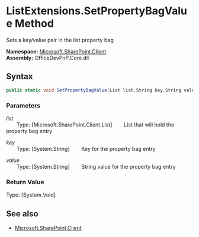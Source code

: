 # ListExtensions.SetPropertyBagValue Method  
Sets a key/value pair in the list property bag  

**Namespace:** [Microsoft.SharePoint.Client](Microsoft.SharePoint.Client.md)  
**Assembly:** OfficeDevPnP.Core.dll  
## Syntax
```C#
public static void SetPropertyBagValue(List list,String key,String value)
```
### Parameters
*list*  
&emsp;&emsp;Type: [Microsoft.SharePoint.Client.List] 
&emsp;&emsp;List that will hold the property bag entry  
  
*key*  
&emsp;&emsp;Type: [System.String] 
&emsp;&emsp;Key for the property bag entry  
  
*value*  
&emsp;&emsp;Type: [System.String] 
&emsp;&emsp;String value for the property bag entry  
  
### Return Value
Type: [System.Void]  

## See also
- [Microsoft.SharePoint.Client](Microsoft.SharePoint.Client.md)
